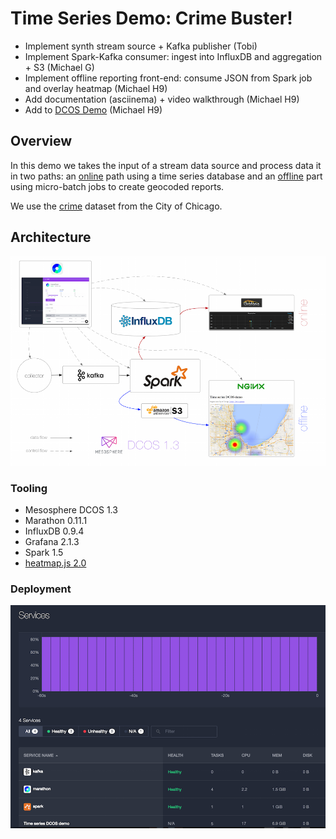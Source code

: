 # Time Series Demo: Crime Buster!

- Implement synth stream source + Kafka publisher (Tobi)
- Implement Spark-Kafka consumer: ingest into InfluxDB and aggregation + S3 (Michael G)
- Implement offline reporting front-end: consume JSON from Spark job and overlay heatmap (Michael H9)
- Add documentation (asciinema) + video walkthrough (Michael H9)
- Add to [DCOS Demo](http://demo.datacenter-os.info/) (Michael H9)

## Overview

In this demo we takes the input of a stream data source and process data it in two paths: an [online](online/) path using a time series database and an [offline](offline/) part using micro-batch jobs to create geocoded reports.


We use the  [crime](https://data.cityofchicago.org/Public-Safety/Crimes-2001-to-present/ijzp-q8t2) dataset from the City of Chicago.

## Architecture

![Architecture](img/architecture.png)

### Tooling

- Mesosphere DCOS 1.3
- Marathon 0.11.1
- InfluxDB 0.9.4
- Grafana 2.1.3
- Spark 1.5
- [heatmap.js 2.0](http://www.patrick-wied.at/static/heatmapjs/)

### Deployment

![Dcos Dashboard](img/dcos-dashboard.png)